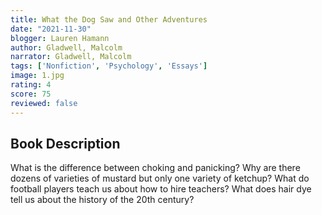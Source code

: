 ```yaml
---
title: What the Dog Saw and Other Adventures
date: "2021-11-30"
blogger: Lauren Hamann
author: Gladwell, Malcolm
narrator: Gladwell, Malcolm
tags: ['Nonfiction', 'Psychology', 'Essays']
image: 1.jpg
rating: 4
score: 75
reviewed: false
---
```



## Book Description

What is the difference between choking and panicking? Why are there dozens of varieties of mustard but only one variety of ketchup? What do football players teach us about how to hire teachers? What does hair dye tell us about the history of the 20th century?